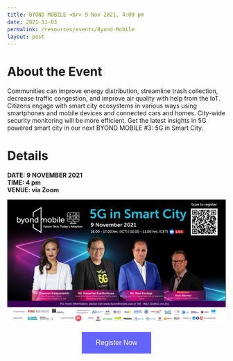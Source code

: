 ```yaml
---
title: BYOND MOBILE <br> 9 Nov 2021, 4:00 pm
date: 2021-11-03
permalink: /resources/events/Byond-Mobile
layout: post
---
```



# About the Event

Communities can improve energy distribution, streamline trash collection, decrease traffic congestion, and improve air quality with help from the IoT. Citizens engage with smart city ecosystems in various ways using smartphones and mobile devices and connected cars and homes. City-wide security monitoring will be more efficient. Get the latest insights in 5G powered smart city in our next BYOND MOBILE #3: 5G in Smart City.

# Details
**DATE: 9 NOVEMBER 2021 <br> 
TIME: 4 pm  <br> 
VENUE: via Zoom**

![Byond Mobile](/images/events/events/Byond_Mobile.jpg)


<style>
#register {
  background-color: #0000ff;
  border: none;
  color: white;
  padding: 16px 32px;
  text-align: center;
  font-size: 16px;
  margin: 4px 2px;
  opacity: 0.6;
  transition: 0.3s;
  display: inline-block;
  text-decoration: none;
  cursor: pointer;
}
</style>

<center><a href="https://bit.ly/3BFnW1E " target="_blank"><button id="register" class="btn">Register Now</button></a></center>